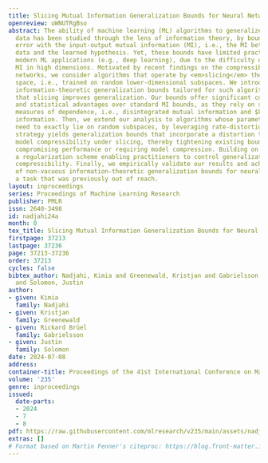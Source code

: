 ```yaml
---
title: Slicing Mutual Information Generalization Bounds for Neural Networks
openreview: uWNUTRgBso
abstract: The ability of machine learning (ML) algorithms to generalize well to unseen
  data has been studied through the lens of information theory, by bounding the generalization
  error with the input-output mutual information (MI), i.e., the MI between the training
  data and the learned hypothesis. Yet, these bounds have limited practicality for
  modern ML applications (e.g., deep learning), due to the difficulty of evaluating
  MI in high dimensions. Motivated by recent findings on the compressibility of neural
  networks, we consider algorithms that operate by <em>slicing</em> the parameter
  space, i.e., trained on random lower-dimensional subspaces. We introduce new, tighter
  information-theoretic generalization bounds tailored for such algorithms, demonstrating
  that slicing improves generalization. Our bounds offer significant computational
  and statistical advantages over standard MI bounds, as they rely on scalable alternative
  measures of dependence, i.e., disintegrated mutual information and $k$-sliced mutual
  information. Then, we extend our analysis to algorithms whose parameters do not
  need to exactly lie on random subspaces, by leveraging rate-distortion theory. This
  strategy yields generalization bounds that incorporate a distortion term measuring
  model compressibility under slicing, thereby tightening existing bounds without
  compromising performance or requiring model compression. Building on this, we propose
  a regularization scheme enabling practitioners to control generalization through
  compressibility. Finally, we empirically validate our results and achieve the computation
  of non-vacuous information-theoretic generalization bounds for neural networks,
  a task that was previously out of reach.
layout: inproceedings
series: Proceedings of Machine Learning Research
publisher: PMLR
issn: 2640-3498
id: nadjahi24a
month: 0
tex_title: Slicing Mutual Information Generalization Bounds for Neural Networks
firstpage: 37213
lastpage: 37236
page: 37213-37236
order: 37213
cycles: false
bibtex_author: Nadjahi, Kimia and Greenewald, Kristjan and Gabrielsson, Rickard Br\"{u}el
  and Solomon, Justin
author:
- given: Kimia
  family: Nadjahi
- given: Kristjan
  family: Greenewald
- given: Rickard Brüel
  family: Gabrielsson
- given: Justin
  family: Solomon
date: 2024-07-08
address:
container-title: Proceedings of the 41st International Conference on Machine Learning
volume: '235'
genre: inproceedings
issued:
  date-parts:
  - 2024
  - 7
  - 8
pdf: https://raw.githubusercontent.com/mlresearch/v235/main/assets/nadjahi24a/nadjahi24a.pdf
extras: []
# Format based on Martin Fenner's citeproc: https://blog.front-matter.io/posts/citeproc-yaml-for-bibliographies/
---
```

